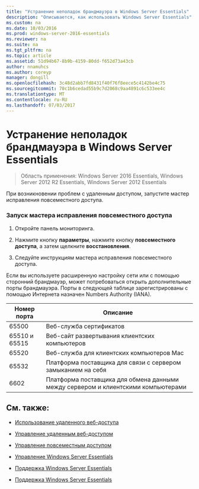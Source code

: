 ```yaml
---
title: "Устранение неполадок брандмауэра в Windows Server Essentials"
description: "Описывается, как использовать Windows Server Essentials"
ms.custom: na
ms.date: 10/03/2016
ms.prod: windows-server-2016-essentials
ms.reviewer: na
ms.suite: na
ms.tgt_pltfrm: na
ms.topic: article
ms.assetid: 51d94b67-8b9b-4159-80dd-f652d73a43cb
author: nnamuhcs
ms.author: coreyp
manager: dongill
ms.openlocfilehash: 3c48d2abb7fd8431f40f76f8eece5c4142be4c75
ms.sourcegitcommit: 70c1b6cedad55b9c7d2068c9aa4891c6c533ee4c
ms.translationtype: MT
ms.contentlocale: ru-RU
ms.lasthandoff: 07/03/2017
---
```

# <a name="troubleshoot-your-firewall-in-windows-server-essentials"></a>Устранение неполадок брандмауэра в Windows Server Essentials
 
>Область применения: Windows Server 2016 Essentials, Windows Server 2012 R2 Essentials, Windows Server 2012 Essentials
  
 При возникновении проблем с удаленным доступом, запустите мастер исправления повсеместного доступа.  
  
### <a name="to-run-the-repair-anywhere-access-wizard"></a>Запуск мастера исправления повсеместного доступа  
  
1.  Откройте панель мониторинга.  
  
2.  Нажмите кнопку **параметры**, нажмите кнопку **повсеместного доступа**, а затем щелкните **восстановления**.  
  
3.  Следуйте инструкциям мастера исправления повсеместного доступа.  
  
 Если вы используете расширенную настройку сети или с помощью сторонний брандмауэр, может потребоваться открыть дополнительные порты брандмауэра. Порты в следующей таблице зарегистрированы с помощью Интернета назначен Numbers Authority (IANA).  
  
|Номер порта|Описание|  
|-----------------|-----------------|  
|65500|Веб-служба сертификатов|  
|65510 и 65515|Веб-сайт развертывания клиентских компьютеров|  
|65520|Веб-служба для клиентских компьютеров Mac|  
|65532|Платформа поставщика для связи с сервером замыканием на себя|  
|6602|Платформа поставщика для обмена данными между сервером и клиентскими компьютерами|  
  
## <a name="see-also"></a>См. также:  
  
-   [Использование удаленного веб-доступа](../use/Use-Remote-Web-Access-in-Windows-Server-Essentials.md)  
  
-   [Управление удаленным веб-доступом](../manage/Manage-Remote-Web-Access-in-Windows-Server-Essentials.md)  
  
-   [Управление повсеместным доступом](../manage/Manage-Anywhere-Access-in-Windows-Server-Essentials.md)  
  
-   [Управление Windows Server Essentials](../manage/Manage-Windows-Server-Essentials.md)  
  

-   [Поддержка Windows Server Essentials](Support-Windows-Server-Essentials.md)

-   [Поддержка Windows Server Essentials](../support/Support-Windows-Server-Essentials.md)

